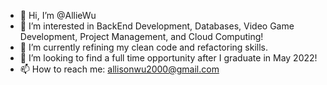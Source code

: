- 👋 Hi, I’m @AllieWu
- 👀 I’m interested in BackEnd Development, Databases, Video Game Development, Project Management, and Cloud Computing!
- 🌱 I’m currently refining my clean code and refactoring skills.
- 💞️ I’m looking to find a full time opportunity after I graduate in May 2022!
- 📫 How to reach me: allisonwu2000@gmail.com

<!---
AllieWu/AllieWu is a ✨ special ✨ repository because its `README.md` (this file) appears on your GitHub profile.
You can click the Preview link to take a look at your changes.
--->
